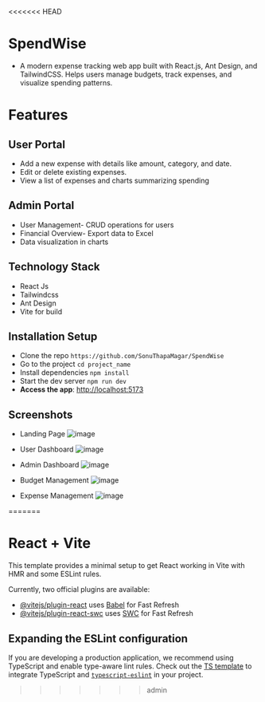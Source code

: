 <<<<<<< HEAD
# SpendWise
- A modern expense tracking web app built with React.js, Ant Design, and TailwindCSS. Helps users manage budgets, track expenses, and visualize spending patterns.
  
# Features
## User Portal
- Add a new expense with details like amount, category, and date.
- Edit or delete existing expenses.
- View a list of expenses and charts summarizing spending

## Admin Portal
- User Management- CRUD operations for users
- Financial Overview- Export data to Excel
- Data visualization in charts

## Technology Stack
- React Js
- Tailwindcss
- Ant Design
- Vite for build

## Installation Setup
- Clone the repo `https://github.com/SonuThapaMagar/SpendWise`
- Go to the project `cd project_name`
- Install dependencies `npm install`
- Start the dev server `npm run dev`
- **Access the app**: [http://localhost:5173](http://localhost:5173)

## Screenshots
- Landing Page
  ![image](https://github.com/user-attachments/assets/339a2445-0c3f-4077-b80b-79dc629e7fe9)

- User Dashboard
  ![image](https://github.com/user-attachments/assets/f31a1eec-ce70-40b0-a25f-dd6269fe3e80)

- Admin Dashboard
  ![image](https://github.com/user-attachments/assets/a87d8218-c85a-4217-b83c-cc9810d27c95)

- Budget Management
  ![image](https://github.com/user-attachments/assets/a8184362-c832-4e11-8d19-694af58feb6d)

- Expense Management
  ![image](https://github.com/user-attachments/assets/d50a4e3f-116d-474b-8602-184568b081c8)




=======
# React + Vite

This template provides a minimal setup to get React working in Vite with HMR and some ESLint rules.

Currently, two official plugins are available:

- [@vitejs/plugin-react](https://github.com/vitejs/vite-plugin-react/blob/main/packages/plugin-react/README.md) uses [Babel](https://babeljs.io/) for Fast Refresh
- [@vitejs/plugin-react-swc](https://github.com/vitejs/vite-plugin-react-swc) uses [SWC](https://swc.rs/) for Fast Refresh

## Expanding the ESLint configuration

If you are developing a production application, we recommend using TypeScript and enable type-aware lint rules. Check out the [TS template](https://github.com/vitejs/vite/tree/main/packages/create-vite/template-react-ts) to integrate TypeScript and [`typescript-eslint`](https://typescript-eslint.io) in your project.
>>>>>>> admin
